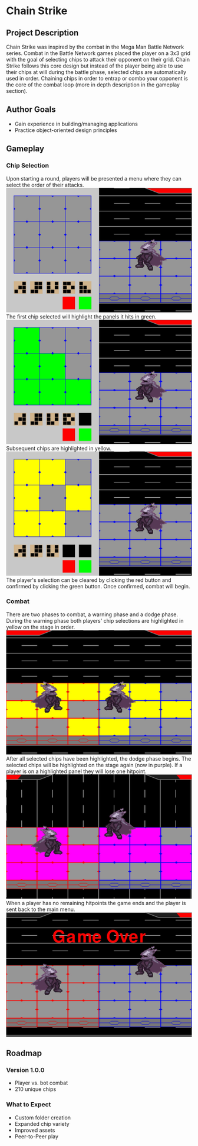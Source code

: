 # Chain Strike


## Project Description
Chain Strike was inspired by the combat in the Mega Man Battle Network series. Combat in the Battle Network games placed the player on a 3x3 grid with the goal of selecting chips to attack their opponent on their grid. Chain Strike follows this core design but instead of the player being able to use their chips at will during the battle phase, selected chips are automatically used in order. Chaining chips in order to entrap or combo your opponent is the core of the combat loop (more in depth description in the gameplay section).


## Author Goals
- Gain experience in building/managing applications
- Practice object-oriented design principles

## Gameplay
### Chip Selection
  Upon starting a round, players will be presented a menu where they can select the order of their attacks.
![Screenshot](./doc/selection0.jpg)\
  The first chip selected will highlight the panels it hits in green.
![Screenshot](./doc/selection1.jpg)\
  Subsequent chips are highlighted in yellow.
![Screenshot](./doc/selection2.jpg)\
  The player's selection can be cleared by clicking the red button and confirmed by clicking the green button. Once confirmed, combat will begin.
### Combat
  There are two phases to combat, a warning phase and a dodge phase. During the warning phase both players' chip selections are highlighted in yellow on the stage in order.
![Screenshot](./doc/combat0.jpg)\
  After all selected chips have been highlighted, the dodge phase begins. The selected chips will be highlighted on the stage again (now in purple). If a player is on a highlighted panel they will lose one hitpoint.
![Screenshot](./doc/combat1.jpg)\
  When a player has no remaining hitpoints the game ends and the player is sent back to the main menu.
![Screenshot](./doc/combat2.jpg)


## Roadmap
### Version 1.0.0
- Player vs. bot combat
- 210 unique chips


### What to Expect
- Custom folder creation
- Expanded chip variety
- Improved assets
- Peer-to-Peer play
